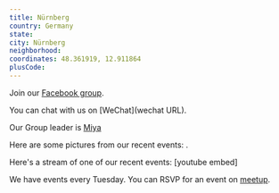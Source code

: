 ```yaml
---
title: Nürnberg
country: Germany
state: 
city: Nürnberg
neighborhood: 
coordinates: 48.361919, 12.911864
plusCode:
---
```

Join our [Facebook group](https://www.facebook.com/groups/free.code.camp.nuernberg).

You can chat with us on [WeChat](wechat URL).

Our Group leader is [Miya](freecodecamp.org/miya)

Here are some pictures from our recent events:
![]().

Here's a stream of one of our recent events:
[youtube embed]

We have events every Tuesday. You can RSVP for an event on [meetup](meetupurl).
